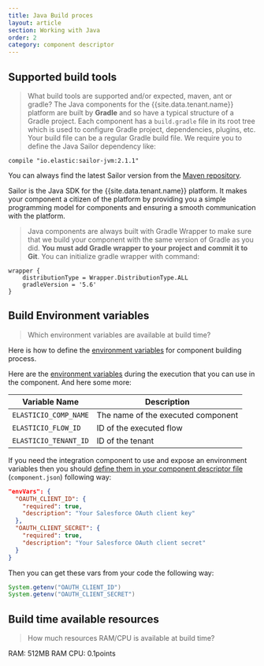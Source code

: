 ```yaml
---
title: Java Build proces
layout: article
section: Working with Java
order: 2
category: component descriptor
---
```


## Supported build tools

> What build tools are supported and/or expected, maven, ant or gradle?
The Java components for the {{site.data.tenant.name}} platform are built by
**Gradle** and so have a typical structure of a Gradle project. Each component
has a `build.gradle` file in its root tree which is used to configure Gradle project,
dependencies, plugins, etc. Your build file can be a regular Gradle build file.
We require you to define the Java Sailor dependency like:

```
compile "io.elastic:sailor-jvm:2.1.1"
```
You can always find the latest Sailor version from the [Maven repository](https://mvnrepository.com/artifact/io.elastic/sailor-jvm).

Sailor is the Java SDK for the {{site.data.tenant.name}} platform. It makes your
component a citizen of the platform by providing you a simple programming model
for components and ensuring a smooth communication with the platform.

> Java components are always built with Gradle Wrapper to make sure that we build
> your component with the same version of Gradle as you did.
> **You must add Gradle wrapper to your project and commit it to Git**.
You can initialize gradle wrapper with command:
```
wrapper {
    distributionType = Wrapper.DistributionType.ALL
    gradleVersion = '5.6'
}
```

## Build Environment variables

> Which environment variables are available at build time?

Here is how to define the [environment variables](/references/how-to-define-envirament-variables-for-components) for component building process.

Here are the [environment variables](/references/envirament-variables-available-during-component-execution)
during the execution that you can use in the component. And here some more:

| Variable Name | Description |
|---------------|-------------|
| `ELASTICIO_COMP_NAME` | The name of the executed component |
| `ELASTICIO_FLOW_ID` | ID of the executed flow |
| `ELASTICIO_TENANT_ID` | ID of the tenant |

If you need the integration component to use and expose an environment variables
then you should [define them in your component descriptor file](component-descriptor-structure#envvars-object) (`component.json`) following way:

```json
"envVars": {
  "OAUTH_CLIENT_ID": {
    "required": true,
    "description": "Your Salesforce OAuth client key"
  },
  "OAUTH_CLIENT_SECRET": {
    "required": true,
    "description": "Your Salesforce OAuth client secret"
  }
}
```

Then you can get these vars from your code the following way:

```java
System.getenv("OAUTH_CLIENT_ID")
System.getenv("OAUTH_CLIENT_SECRET")
```

## Build time available resources

> How much resources RAM/CPU is available at build time?

RAM: 512MB RAM
CPU: 0.1points
